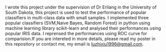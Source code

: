 I wrote this project under the supervision of Dr Erliang in the University of South Dakota, this project is used to test the performance of popular classifiers in multi-class data with small samples. I implemented three popular classifiers (SVM,Naive Bayes, Random Forest) in python using machine learning library scikit-learn and analysed their performances using popular IRIS data. I reprensed the performances using ROC curve for comparision.If you are intereted in more details, please read my poster in this repository or contact me, my email is luzhixiu1996@gmail.com.     
